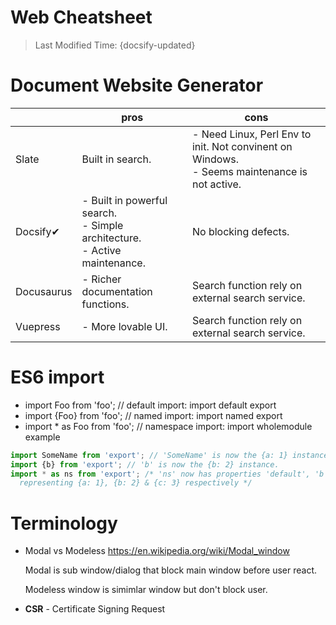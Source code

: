 # Web Cheatsheet
> Last Modified Time: {docsify-updated}

# Document Website Generator
|            | pros                                                         | cons                                                         |
| ---------- | ------------------------------------------------------------ | ------------------------------------------------------------ |
| Slate      | Built in search.                                             | - Need Linux, Perl Env to init. Not convinent on Windows.<br />- Seems maintenance is not active. |
| Docsify✔   | - Built in powerful search.<br />- Simple architecture.<br />- Active maintenance. | No blocking defects.                                         |
| Docusaurus | - Richer documentation functions.                            | Search function rely on external search service.             |
| Vuepress   | - More lovable UI.                                           | Search function rely on external search service.             |

# ES6 import
- import Foo from 'foo'; // default import: import default export
- import {Foo} from 'foo'; // named import: import named export
- import * as Foo from 'foo'; // namespace import: import wholemodule
example
```js
import SomeName from 'export'; // 'SomeName' is now the {a: 1} instance.
import {b} from 'export'; // 'b' is now the {b: 2} instance.
import * as ns from 'export'; /* 'ns' now has properties 'default', 'b' & 'c',
  representing {a: 1}, {b: 2} & {c: 3} respectively */
```

# Terminology
- Modal vs Modeless
  https://en.wikipedia.org/wiki/Modal_window
  
  Modal is sub window/dialog that block main window before user react.
  
  Modeless window is simimlar window but don't block user.
  
- **CSR** - Certificate Signing Request



